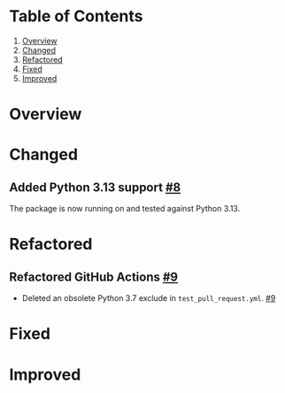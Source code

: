 # Table of Contents

1. [Overview](#overview)
2. [Changed](#changed)
3. [Refactored](#refactored)
4. [Fixed](#fixed)
5. [Improved](#improved)

# Overview

# Changed

## Added Python 3.13 support [#8](https://github.com/imaug/imaug/pull/8)

The package is now running on and tested against Python 3.13.

# Refactored

## Refactored GitHub Actions [#9](https://github.com/imaug/imaug/pull/9)

* Deleted an obsolete Python 3.7 exclude in `test_pull_request.yml`. [#9](https://github.com/imaug/imaug/pull/9)


# Fixed

# Improved